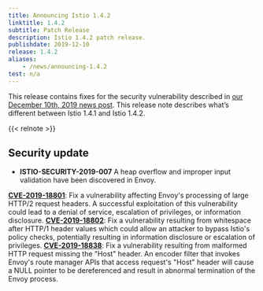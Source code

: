 ```yaml
---
title: Announcing Istio 1.4.2
linktitle: 1.4.2
subtitle: Patch Release
description: Istio 1.4.2 patch release.
publishdate: 2019-12-10
release: 1.4.2
aliases:
    - /news/announcing-1.4.2
test: n/a
---
```


This release contains fixes for the security vulnerability described in [our December 10th, 2019 news post](/news/security/istio-security-2019-007). This release note describes what’s different between Istio 1.4.1 and Istio 1.4.2.

{{< relnote >}}

## Security update

- **ISTIO-SECURITY-2019-007** A heap overflow and improper input validation have been discovered in Envoy.

__[CVE-2019-18801](https://cve.mitre.org/cgi-bin/cvename.cgi?name=CVE-2019-18801)__: Fix a vulnerability affecting Envoy's processing of large HTTP/2 request headers.  A successful exploitation of this vulnerability could lead to a denial of service, escalation of privileges, or information disclosure.
__[CVE-2019-18802](https://cve.mitre.org/cgi-bin/cvename.cgi?name=CVE-2019-18802)__: Fix a vulnerability resulting from whitespace after HTTP/1 header values which could allow an attacker to bypass Istio's policy checks, potentially resulting in information disclosure or escalation of privileges.
__[CVE-2019-18838](https://cve.mitre.org/cgi-bin/cvename.cgi?name=CVE-2019-18838)__: Fix a vulnerability resulting from malformed HTTP request missing the "Host" header. An encoder filter that invokes Envoy's route manager APIs that access request's "Host" header will cause a NULL pointer to be dereferenced and result in abnormal termination of the Envoy process.

